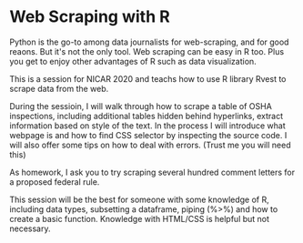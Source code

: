 # Web Scraping with R

Python is the go-to among data journalists for web-scraping, and for good reaons. But it's not the only tool. Web scraping can be easy in R too. Plus you get to enjoy other advantages of R such as data visualization.

This is a session for NICAR 2020 and teachs how to use R library Rvest to scrape data from the web. 

During the sessioin, I will walk through how to scrape a table of OSHA inspections, including additional tables hidden behind hyperlinks, extract information based on style of the text. In the process I will introduce what webpage is and how to find CSS selector by inspecting the source code. I will also offer some tips on how to deal with errors. (Trust me you will need this)

As homework, I ask you to try scraping several hundred comment letters for a proposed federal rule.

This session will be the best for someone with some knowledge of R, including data types, subsetting a dataframe, piping (%>%) and how to create a basic function. Knowledge with HTML/CSS is helpful but not necessary.
